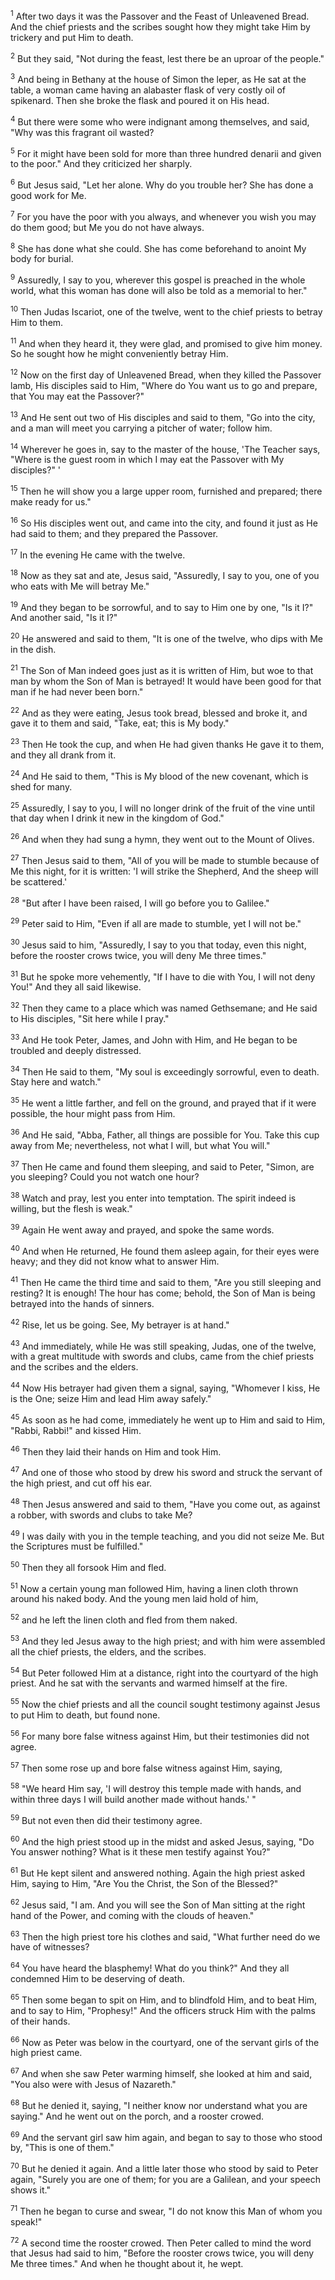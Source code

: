 <sup>1</sup> 
After two days it was the Passover and the Feast of Unleavened Bread. And the chief priests and the scribes sought how they might take Him by trickery and put Him to death. 

<sup>2</sup> 
But they said, "Not during the feast, lest there be an uproar of the people." 

<sup>3</sup> 
And being in Bethany at the house of Simon the leper, as He sat at the table, a woman came having an alabaster flask of very costly oil of spikenard. Then she broke the flask and poured it on His head. 

<sup>4</sup> 
But there were some who were indignant among themselves, and said, "Why was this fragrant oil wasted? 

<sup>5</sup> 
For it might have been sold for more than three hundred denarii and given to the poor." And they criticized her sharply. 

<sup>6</sup> 
But Jesus said, "Let her alone. Why do you trouble her? She has done a good work for Me. 

<sup>7</sup> 
For you have the poor with you always, and whenever you wish you may do them good; but Me you do not have always. 

<sup>8</sup> 
She has done what she could. She has come beforehand to anoint My body for burial. 

<sup>9</sup> 
Assuredly, I say to you, wherever this gospel is preached in the whole world, what this woman has done will also be told as a memorial to her." 

<sup>10</sup> 
Then Judas Iscariot, one of the twelve, went to the chief priests to betray Him to them. 

<sup>11</sup> 
And when they heard it, they were glad, and promised to give him money. So he sought how he might conveniently betray Him.

<sup>12</sup> 
Now on the first day of Unleavened Bread, when they killed the Passover lamb, His disciples said to Him, "Where do You want us to go and prepare, that You may eat the Passover?" 

<sup>13</sup> 
And He sent out two of His disciples and said to them, "Go into the city, and a man will meet you carrying a pitcher of water; follow him. 

<sup>14</sup> 
Wherever he goes in, say to the master of the house, 'The Teacher says, "Where is the guest room in which I may eat the Passover with My disciples?" ' 

<sup>15</sup> 
Then he will show you a large upper room, furnished and prepared; there make ready for us." 

<sup>16</sup> 
So His disciples went out, and came into the city, and found it just as He had said to them; and they prepared the Passover. 

<sup>17</sup> 
In the evening He came with the twelve. 

<sup>18</sup> 
Now as they sat and ate, Jesus said, "Assuredly, I say to you, one of you who eats with Me will betray Me." 

<sup>19</sup> 
And they began to be sorrowful, and to say to Him one by one, "Is it I?" And another said, "Is it I?" 

<sup>20</sup> 
He answered and said to them, "It is one of the twelve, who dips with Me in the dish. 

<sup>21</sup> 
The Son of Man indeed goes just as it is written of Him, but woe to that man by whom the Son of Man is betrayed! It would have been good for that man if he had never been born." 

<sup>22</sup> 
And as they were eating, Jesus took bread, blessed and broke it, and gave it to them and said, "Take, eat; this is My body." 

<sup>23</sup> 
Then He took the cup, and when He had given thanks He gave it to them, and they all drank from it. 

<sup>24</sup> 
And He said to them, "This is My blood of the new covenant, which is shed for many. 

<sup>25</sup> 
Assuredly, I say to you, I will no longer drink of the fruit of the vine until that day when I drink it new in the kingdom of God." 

<sup>26</sup> 
And when they had sung a hymn, they went out to the Mount of Olives.

<sup>27</sup> 
Then Jesus said to them, "All of you will be made to stumble because of Me this night, for it is written: 'I will strike the Shepherd, And the sheep will be scattered.' 

<sup>28</sup> 
"But after I have been raised, I will go before you to Galilee." 

<sup>29</sup> 
Peter said to Him, "Even if all are made to stumble, yet I will not be." 

<sup>30</sup> 
Jesus said to him, "Assuredly, I say to you that today, even this night, before the rooster crows twice, you will deny Me three times." 

<sup>31</sup> 
But he spoke more vehemently, "If I have to die with You, I will not deny You!" And they all said likewise.

<sup>32</sup> 
Then they came to a place which was named Gethsemane; and He said to His disciples, "Sit here while I pray." 

<sup>33</sup> 
And He took Peter, James, and John with Him, and He began to be troubled and deeply distressed. 

<sup>34</sup> 
Then He said to them, "My soul is exceedingly sorrowful, even to death. Stay here and watch." 

<sup>35</sup> 
He went a little farther, and fell on the ground, and prayed that if it were possible, the hour might pass from Him. 

<sup>36</sup> 
And He said, "Abba, Father, all things are possible for You. Take this cup away from Me; nevertheless, not what I will, but what You will." 

<sup>37</sup> 
Then He came and found them sleeping, and said to Peter, "Simon, are you sleeping? Could you not watch one hour? 

<sup>38</sup> 
Watch and pray, lest you enter into temptation. The spirit indeed is willing, but the flesh is weak." 

<sup>39</sup> 
Again He went away and prayed, and spoke the same words. 

<sup>40</sup> 
And when He returned, He found them asleep again, for their eyes were heavy; and they did not know what to answer Him. 

<sup>41</sup> 
Then He came the third time and said to them, "Are you still sleeping and resting? It is enough! The hour has come; behold, the Son of Man is being betrayed into the hands of sinners. 

<sup>42</sup> 
Rise, let us be going. See, My betrayer is at hand." 

<sup>43</sup> 
And immediately, while He was still speaking, Judas, one of the twelve, with a great multitude with swords and clubs, came from the chief priests and the scribes and the elders. 

<sup>44</sup> 
Now His betrayer had given them a signal, saying, "Whomever I kiss, He is the One; seize Him and lead Him away safely." 

<sup>45</sup> 
As soon as he had come, immediately he went up to Him and said to Him, "Rabbi, Rabbi!" and kissed Him. 

<sup>46</sup> 
Then they laid their hands on Him and took Him. 

<sup>47</sup> 
And one of those who stood by drew his sword and struck the servant of the high priest, and cut off his ear. 

<sup>48</sup> 
Then Jesus answered and said to them, "Have you come out, as against a robber, with swords and clubs to take Me? 

<sup>49</sup> 
I was daily with you in the temple teaching, and you did not seize Me. But the Scriptures must be fulfilled." 

<sup>50</sup> 
Then they all forsook Him and fled.

<sup>51</sup> 
Now a certain young man followed Him, having a linen cloth thrown around his naked body. And the young men laid hold of him, 

<sup>52</sup> 
and he left the linen cloth and fled from them naked.

<sup>53</sup> 
And they led Jesus away to the high priest; and with him were assembled all the chief priests, the elders, and the scribes. 

<sup>54</sup> 
But Peter followed Him at a distance, right into the courtyard of the high priest. And he sat with the servants and warmed himself at the fire. 

<sup>55</sup> 
Now the chief priests and all the council sought testimony against Jesus to put Him to death, but found none. 

<sup>56</sup> 
For many bore false witness against Him, but their testimonies did not agree. 

<sup>57</sup> 
Then some rose up and bore false witness against Him, saying, 

<sup>58</sup> 
"We heard Him say, 'I will destroy this temple made with hands, and within three days I will build another made without hands.' " 

<sup>59</sup> 
But not even then did their testimony agree. 

<sup>60</sup> 
And the high priest stood up in the midst and asked Jesus, saying, "Do You answer nothing? What is it these men testify against You?" 

<sup>61</sup> 
But He kept silent and answered nothing. Again the high priest asked Him, saying to Him, "Are You the Christ, the Son of the Blessed?" 

<sup>62</sup> 
Jesus said, "I am. And you will see the Son of Man sitting at the right hand of the Power, and coming with the clouds of heaven." 

<sup>63</sup> 
Then the high priest tore his clothes and said, "What further need do we have of witnesses? 

<sup>64</sup> 
You have heard the blasphemy! What do you think?" And they all condemned Him to be deserving of death. 

<sup>65</sup> 
Then some began to spit on Him, and to blindfold Him, and to beat Him, and to say to Him, "Prophesy!" And the officers struck Him with the palms of their hands.

<sup>66</sup> 
Now as Peter was below in the courtyard, one of the servant girls of the high priest came. 

<sup>67</sup> 
And when she saw Peter warming himself, she looked at him and said, "You also were with Jesus of Nazareth." 

<sup>68</sup> 
But he denied it, saying, "I neither know nor understand what you are saying." And he went out on the porch, and a rooster crowed. 

<sup>69</sup> 
And the servant girl saw him again, and began to say to those who stood by, "This is one of them." 

<sup>70</sup> 
But he denied it again. And a little later those who stood by said to Peter again, "Surely you are one of them; for you are a Galilean, and your speech shows it." 

<sup>71</sup> 
Then he began to curse and swear, "I do not know this Man of whom you speak!" 

<sup>72</sup> 
A second time the rooster crowed. Then Peter called to mind the word that Jesus had said to him, "Before the rooster crows twice, you will deny Me three times." And when he thought about it, he wept.